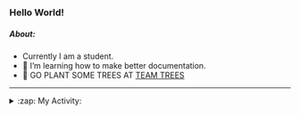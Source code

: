 ### Hello World!

##### About:
- Currently I am a student.
- 🌱 I’m learning how to make better documentation.
- 🌱 GO PLANT SOME TREES AT [TEAM TREES](https://teamtrees.org/)

---
<details>
  <summary>:zap: My Activity:</summary>
  
<!--START_SECTION:waka-->
![Code Time](http://img.shields.io/badge/Code%20Time-1%2C136%20hrs%207%20mins-blue)

**I'm a Night 🦉** 

```text
🌞 Morning                1324 commits        ██░░░░░░░░░░░░░░░░░░░░░░░   08.96 % 
🌆 Daytime                5292 commits        █████████░░░░░░░░░░░░░░░░   35.81 % 
🌃 Evening                4273 commits        ███████░░░░░░░░░░░░░░░░░░   28.91 % 
🌙 Night                  3890 commits        ███████░░░░░░░░░░░░░░░░░░   26.32 % 
```
📅 **I'm Most Productive on Wednesday** 

```text
Monday                   2248 commits        ████░░░░░░░░░░░░░░░░░░░░░   15.21 % 
Tuesday                  1899 commits        ███░░░░░░░░░░░░░░░░░░░░░░   12.85 % 
Wednesday                3420 commits        ██████░░░░░░░░░░░░░░░░░░░   23.14 % 
Thursday                 1816 commits        ███░░░░░░░░░░░░░░░░░░░░░░   12.29 % 
Friday                   1431 commits        ██░░░░░░░░░░░░░░░░░░░░░░░   09.68 % 
Saturday                 1323 commits        ██░░░░░░░░░░░░░░░░░░░░░░░   08.95 % 
Sunday                   2642 commits        ████░░░░░░░░░░░░░░░░░░░░░   17.88 % 
```


📊 **This Week I Spent My Time On** 

```text
🔥 Editors: 
VS Code                  29 mins             █████████████████████████   100.00 % 

🐱‍💻 Projects: 
CSF22                    20 mins             █████████████████░░░░░░░░   68.67 % 
praise                   9 mins              ████████░░░░░░░░░░░░░░░░░   31.33 % 
```


 Last Updated on 21/06/2023 15:07:50 UTC
<!--END_SECTION:waka-->
</details>
